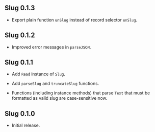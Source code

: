 ## Slug 0.1.3

* Export plain function `unSlug` instead of record selector `unSlug`.

## Slug 0.1.2

* Improved error messages in `parseJSON`.

## Slug 0.1.1

* Add `Read` instance of `Slug`.

* Add `parseSlug` and `truncateSlug` functions.

* Functions (including instance methods) that parse `Text` that must be
  formatted as valid slug are case-sensitive now.

## Slug 0.1.0

* Initial release.
